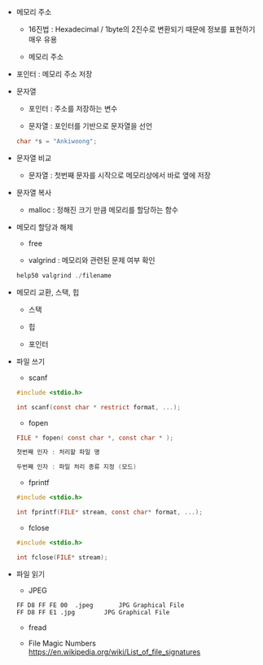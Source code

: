 * 메모리 주소
    * 16진법 : Hexadecimal / 1byte의 2진수로 변환되기 때문에 정보를 표현하기 매우 유용
    
    * 메모리 주소

* 포인터 : 메모리 주소 저장

* 문자열
    * 포인터 : 주소를 저장하는 변수
    
    * 문자열 : 포인터를 기반으로 문자열을 선언
    ```c
    char *s = "Ankiwoong";
    ```

* 문자열 비교
    * 문자열 : 첫번째 문자를 시작으로 메모리상에서 바로 옆에 저장

* 문자열 복사
    * malloc : 정해진 크기 만큼 메모리를 할당하는 함수

* 메모리 할당과 해제
    * free
    
    * valgrind : 메모리와 관련된 문제 여부 확인
    ```c
    help50 valgrind ./filename
    ```

* 메모리 교환, 스택, 힙
    * 스택
    
    * 힙
    
    * 포인터

* 파일 쓰기
    * scanf
    ```c
    #include <stdio.h>

    int scanf(const char * restrict format, ...);
    ```

    * fopen
    ```c
    FILE * fopen( const char *, const char * );

    첫번째 인자 : 처리할 파일 명 

    두번째 인자 : 파일 처리 종류 지정 (모드) 
    ```

    * fprintf
    ```c
    #include <stdio.h>

    int fprintf(FILE* stream, const char* format, ...);
    ```

    * fclose
    ```c
    #include <stdio.h>

    int fclose(FILE* stream);
    ```

* 파일 읽기
    * JPEG
    ```
    FF D8 FF FE 00	.jpeg		JPG Graphical File
    FF D8 FF E1	.jpg		JPG Graphical File
    ```
    
    * fread

    * File Magic Numbers
    https://en.wikipedia.org/wiki/List_of_file_signatures